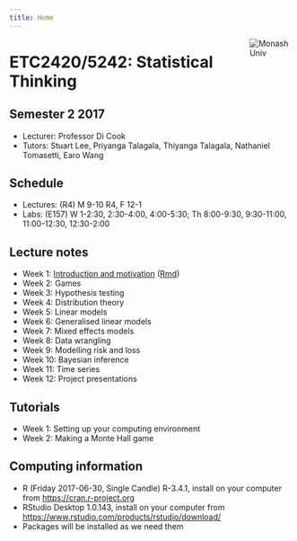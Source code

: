 ```yaml
---
title: Home
---
```


[<img src="img/M.png" style="max-width:15%;min-width:40px;float:right;" alt="Monash Univ" />](https://monash.edu)

# ETC2420/5242: Statistical Thinking

## Semester 2 2017

- Lecturer: Professor Di Cook 
- Tutors: Stuart Lee, Priyanga Talagala, Thiyanga Talagala, Nathaniel Tomasetti, Earo Wang

## Schedule

- Lectures: (R4) M 9-10 R4, F 12-1
- Labs: (E157) W 1-2:30, 2:30-4:00, 4:00-5:30; Th 8:00-9:30, 9:30-11:00, 11:00-12:30, 12:30-2:00

## Lecture notes

- Week 1: [Introduction and motivation](lectures/week1.class1.html) ([Rmd](lectures/week1.class1.Rmd))
- Week 2: Games
- Week 3: Hypothesis testing
- Week 4: Distribution theory
- Week 5: Linear models
- Week 6: Generalised linear models
- Week 7: Mixed effects models
- Week 8: Data wrangling
- Week 9: Modelling risk and loss
- Week 10: Bayesian inference
- Week 11: Time series
- Week 12: Project presentations

## Tutorials

- Week 1: Setting up your computing environment
- Week 2: Making a Monte Hall game

## Computing information

- R (Friday 2017-06-30, Single Candle) R-3.4.1, install on your computer from https://cran.r-project.org
- RStudio Desktop 1.0.143, install on your computer from https://www.rstudio.com/products/rstudio/download/
- Packages will be installed as we need them
